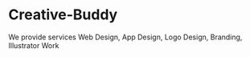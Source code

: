 # Creative-Buddy
We provide services Web Design, App Design, Logo Design, Branding, Illustrator Work
